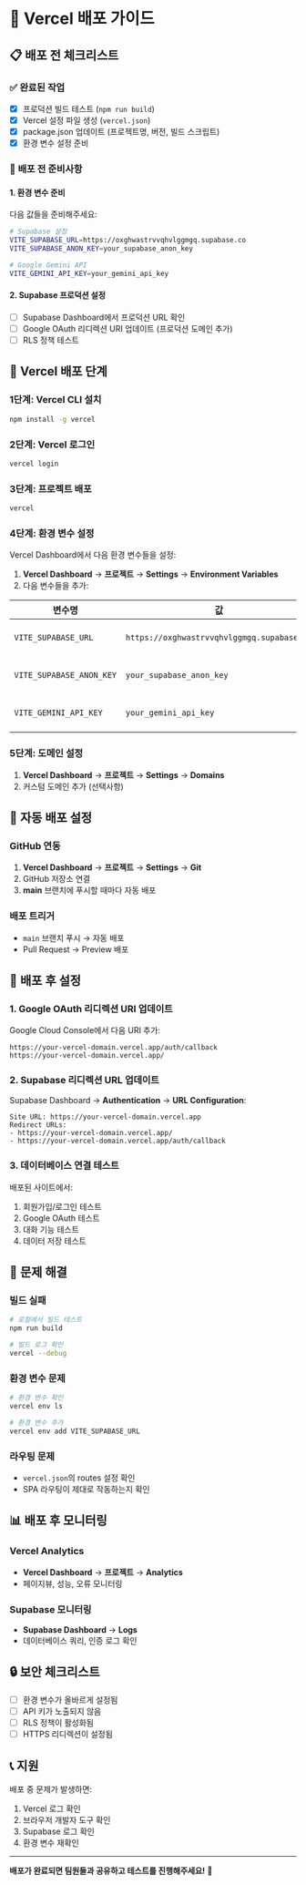 # 🚀 Vercel 배포 가이드

## 📋 **배포 전 체크리스트**

### ✅ **완료된 작업**
- [x] 프로덕션 빌드 테스트 (`npm run build`)
- [x] Vercel 설정 파일 생성 (`vercel.json`)
- [x] package.json 업데이트 (프로젝트명, 버전, 빌드 스크립트)
- [x] 환경 변수 설정 준비

### 🔧 **배포 전 준비사항**

#### 1. **환경 변수 준비**
다음 값들을 준비해주세요:

```bash
# Supabase 설정
VITE_SUPABASE_URL=https://oxghwastrvvqhvlggmgq.supabase.co
VITE_SUPABASE_ANON_KEY=your_supabase_anon_key

# Google Gemini API
VITE_GEMINI_API_KEY=your_gemini_api_key
```

#### 2. **Supabase 프로덕션 설정**
- [ ] Supabase Dashboard에서 프로덕션 URL 확인
- [ ] Google OAuth 리디렉션 URI 업데이트 (프로덕션 도메인 추가)
- [ ] RLS 정책 테스트

## 🚀 **Vercel 배포 단계**

### **1단계: Vercel CLI 설치**
```bash
npm install -g vercel
```

### **2단계: Vercel 로그인**
```bash
vercel login
```

### **3단계: 프로젝트 배포**
```bash
vercel
```

### **4단계: 환경 변수 설정**
Vercel Dashboard에서 다음 환경 변수들을 설정:

1. **Vercel Dashboard** → **프로젝트** → **Settings** → **Environment Variables**
2. 다음 변수들을 추가:

| 변수명 | 값 | 환경 |
|--------|-----|------|
| `VITE_SUPABASE_URL` | `https://oxghwastrvvqhvlggmgq.supabase.co` | Production, Preview, Development |
| `VITE_SUPABASE_ANON_KEY` | `your_supabase_anon_key` | Production, Preview, Development |
| `VITE_GEMINI_API_KEY` | `your_gemini_api_key` | Production, Preview, Development |

### **5단계: 도메인 설정**
1. **Vercel Dashboard** → **프로젝트** → **Settings** → **Domains**
2. 커스텀 도메인 추가 (선택사항)

## 🔄 **자동 배포 설정**

### **GitHub 연동**
1. **Vercel Dashboard** → **프로젝트** → **Settings** → **Git**
2. GitHub 저장소 연결
3. **main** 브랜치에 푸시할 때마다 자동 배포

### **배포 트리거**
- `main` 브랜치 푸시 → 자동 배포
- Pull Request → Preview 배포

## 🔧 **배포 후 설정**

### **1. Google OAuth 리디렉션 URI 업데이트**
Google Cloud Console에서 다음 URI 추가:
```
https://your-vercel-domain.vercel.app/auth/callback
https://your-vercel-domain.vercel.app/
```

### **2. Supabase 리디렉션 URL 업데이트**
Supabase Dashboard → **Authentication** → **URL Configuration**:
```
Site URL: https://your-vercel-domain.vercel.app
Redirect URLs:
- https://your-vercel-domain.vercel.app/
- https://your-vercel-domain.vercel.app/auth/callback
```

### **3. 데이터베이스 연결 테스트**
배포된 사이트에서:
1. 회원가입/로그인 테스트
2. Google OAuth 테스트
3. 대화 기능 테스트
4. 데이터 저장 테스트

## 🐛 **문제 해결**

### **빌드 실패**
```bash
# 로컬에서 빌드 테스트
npm run build

# 빌드 로그 확인
vercel --debug
```

### **환경 변수 문제**
```bash
# 환경 변수 확인
vercel env ls

# 환경 변수 추가
vercel env add VITE_SUPABASE_URL
```

### **라우팅 문제**
- `vercel.json`의 routes 설정 확인
- SPA 라우팅이 제대로 작동하는지 확인

## 📊 **배포 후 모니터링**

### **Vercel Analytics**
- **Vercel Dashboard** → **프로젝트** → **Analytics**
- 페이지뷰, 성능, 오류 모니터링

### **Supabase 모니터링**
- **Supabase Dashboard** → **Logs**
- 데이터베이스 쿼리, 인증 로그 확인

## 🔒 **보안 체크리스트**

- [ ] 환경 변수가 올바르게 설정됨
- [ ] API 키가 노출되지 않음
- [ ] RLS 정책이 활성화됨
- [ ] HTTPS 리디렉션이 설정됨

## 📞 **지원**

배포 중 문제가 발생하면:
1. Vercel 로그 확인
2. 브라우저 개발자 도구 확인
3. Supabase 로그 확인
4. 환경 변수 재확인

---

**배포가 완료되면 팀원들과 공유하고 테스트를 진행해주세요!** 🎉 